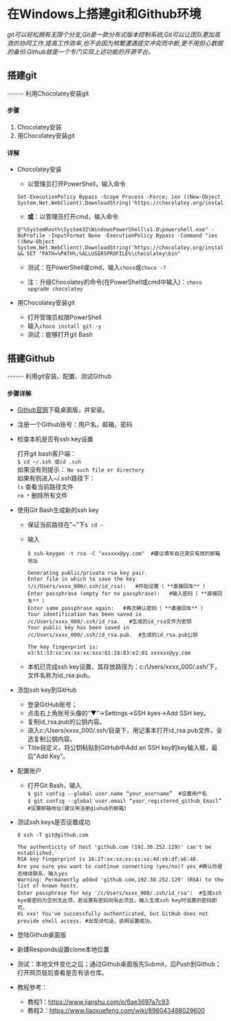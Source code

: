 #  在Windows上搭建git和Github环境

*git可以轻松拥有无限个分支,Git是一款分布式版本控制系统,Git可以让团队更加高效的协同工作,提高工作效率,也不会因为频繁遭遇提交冲突而中断,更不用担心数据的备份.Github就是一个专门实现上述功能的开源平台。*

##  搭建git
------ 利用Chocolatey安装git


####  步骤
1. Chocolatey安装
2. 用Chocolatey安装git

####  详解

- Chocolatey安装

    - 以管理员打开PowerShell，输入命令<br/>
    ```
    Set-ExecutionPolicy Bypass -Scope Process -Force; iex ((New-Object System.Net.WebClient).DownloadString('https://chocolatey.org/install.ps1'))
    ```

	- **或**：以管理员打开cmd，输入命令<br/>
    ```
    @"%SystemRoot%\System32\WindowsPowerShell\v1.0\powershell.exe" -NoProfile -InputFormat None -ExecutionPolicy Bypass -Command "iex ((New-Object System.Net.WebClient).DownloadString('https://chocolatey.org/install.ps1'))" && SET "PATH=%PATH%;%ALLUSERSPROFILE%\chocolatey\bin"
    ```

    - 测试：在PowerShell或cmd，输入`choco`或`choco -?`

    - 注：升级Chocolatey的命令(在PowerShell或cmd中输入)：`choco upgrade chocolatey`


- 用Chocolatey安装git

    - 打开管理员权限PowerShell
	- 输入`choco install git -y`
	- 测试：能够打开git Bash


##  搭建Github
------ 利用git安装、配置、测试Github

####  步骤详解

- [Github官网](https://desktop.github.com/)下载桌面版，并安装。

- 注册一个Github账号：用户名，邮箱，密码

- 检查本机是否有ssh key设置<br/>

    打开git bash客户端：<br/>
    `$ cd ~/.ssh 或cd .ssh`
    <BR/>如果没有则提示： `No such file or directory`<BR/>
    如果有则进入~/.ssh路径下：<br/>
        `ls` 查看当前路径文件<br/>
        `rm *` 删除所有文件

- 使用Git Bash生成新的ssh key
    
    - 保证当前路径在”~”下`$ cd ~` 
    - 输入
        ```
        $ ssh-keygen -t rsa -C "xxxxxx@yy.com"  #建议填写自己真实有效的邮箱地址
        
        Generating public/private rsa key pair.
        Enter file in which to save the key (/c/Users/xxxx_000/.ssh/id_rsa):   #开始设置（ **直接回车** ）
        Enter passphrase (empty for no passphrase):   #输入密码（ **直接回车** ）
        Enter same passphrase again:   #再次确认密码（ **直接回车** ）
        Your identification has been saved in /c/Users/xxxx_000/.ssh/id_rsa.   #生成的id_rsa文件为密钥
        Your public key has been saved in /c/Users/xxxx_000/.ssh/id_rsa.pub.  #生成的id_rsa.pub公钥

        The key fingerprint is:
        e3:51:33:xx:xx:xx:xx:xxx:61:28:83:e2:81 xxxxxx@yy.com   
        ```

    - 本机已完成ssh key设置，其存放路径为：c:/Users/xxxx_000/.ssh/下，文件名称为id_rsa.pub。

- 添加ssh key到GitHub
    - 登录GitHub账号；
    - 点击右上角账号头像的“▼”→Settings→SSH kyes→Add SSH key。
    - 复制id_rsa.pub的公钥内容。
    - 进入c:/Users/xxxx_000/.ssh/目录下，用记事本打开id_rsa.pub文件，全选复制公钥内容。
    - Title自定义，将公钥粘贴到GitHub中Add an SSH key的key输入框，最后“Add Key”。

- 配置账户
    - 打开Git Bash，输入<br/>
    `$ git config --global user.name “your_username”  #设置用户名`<br/>
    `$ git config --global user.email “your_registered_github_Email”  #设置邮箱地址(建议用注册giuhub的邮箱)`

- 测试ssh keys是否设置成功<br/>

    `$ ssh -T git@github.com`<br/>
    ```
    The authenticity of host 'github.com (192.30.252.129)' can't be established.`
    RSA key fingerprint is 16:27:xx:xx:xx:xx:xx:4d:eb:df:a6:48.
    Are you sure you want to continue connecting (yes/no)? yes #确认你是否继续联系，输入yes
    Warning: Permanently added 'github.com,192.30.252.129' (RSA) to the list of known hosts.
    Enter passphrase for key '/c/Users/xxxx_000/.ssh/id_rsa':  #生成ssh kye是密码为空则无此项，若设置有密码则有此项且，输入生成ssh key时设置的密码即可。
    Hi xxx! You've successfully authenticated, but GitHub does not provide shell access. #出现词句话，说明设置成功。
    ```

- 登陆Github桌面版

- 新建Responds设置clone本地位置

- 测试：本地文件变化之后；通过Github桌面版先Submit，后Push到Github；打开网页版后查看是否有该仓库。

- 教程参考：
    - 教程1：https://www.jianshu.com/p/6ae3697a7c93
    - 教程2：https://www.liaoxuefeng.com/wiki/896043488029600
 